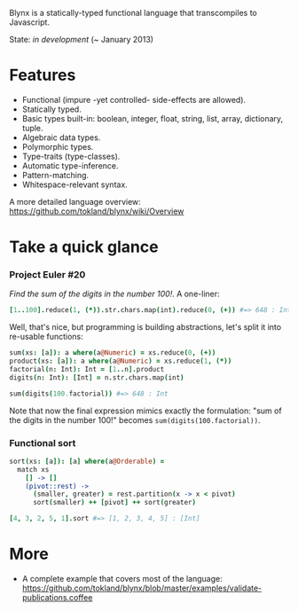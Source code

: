 Blynx is a statically-typed functional language that transcompiles to Javascript. 

State: _in development_ (~ January 2013)

# Features

  * Functional (impure -yet controlled- side-effects are allowed).
  * Statically typed.
  * Basic types built-in: boolean, integer, float, string, list, array, dictionary, tuple.
  * Algebraic data types.
  * Polymorphic types.
  * Type-traits (type-classes).
  * Automatic type-inference.
  * Pattern-matching.
  * Whitespace-relevant syntax.

A more detailed language overview: https://github.com/tokland/blynx/wiki/Overview

# Take a quick glance

### Project Euler #20 

_Find the sum of the digits in the number 100!_. A one-liner:

```coffeescript
[1..100].reduce(1, (*)).str.chars.map(int).reduce(0, (+)) #=> 648 : Int
```

Well, that's nice, but programming is building abstractions, let's split it into re-usable functions:

```coffeescript
sum(xs: [a]): a where(a@Numeric) = xs.reduce(0, (+))
product(xs: [a]): a where(a@Numeric) = xs.reduce(1, (*))
factorial(n: Int): Int = [1..n].product
digits(n: Int): [Int] = n.str.chars.map(int)

sum(digits(100.factorial)) #=> 648 : Int
```

Note that now the final expression mimics exactly the formulation: "sum of the digits in the number 100!" becomes ```sum(digits(100.factorial))```.

### Functional sort

```coffeescript
sort(xs: [a]): [a] where(a@Orderable) = 
  match xs
    [] -> []
    (pivot::rest) ->
      (smaller, greater) = rest.partition(x -> x < pivot)
      sort(smaller) ++ [pivot] ++ sort(greater)

[4, 3, 2, 5, 1].sort #=> [1, 2, 3, 4, 5] : [Int]
```

# More

  * A complete example that covers most of the language: https://github.com/tokland/blynx/blob/master/examples/validate-publications.coffee
